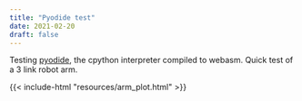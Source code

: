 ```yaml
---
title: "Pyodide test"
date: 2021-02-20
draft: false
---
```



Testing <a href="https://github.com/iodide-project/pyodide" target="_blank">pyodide</a>, the cpython interpreter compiled to webasm. Quick test of a 3 link robot arm.

{{< include-html "resources/arm_plot.html" >}}


